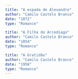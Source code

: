 ```yaml
---
title: "A espada de Alexandre"
author: "Camilo Castelo Branco"
date: "1872"
type: "Romance"

title: "A Filha do Arcediago"
author: "Camilo Castelo Branco"
date: "1854"
type: "Romance"

title: "A Gratidão"
author: "Camilo Castelo Branco"
date: "1958"
type: "Romance"
---
```

